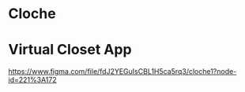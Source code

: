 # Cloche
# Virtual Closet App
https://www.figma.com/file/fdJ2YEGuIsCBL1H5ca5rq3/cloche1?node-id=221%3A172

